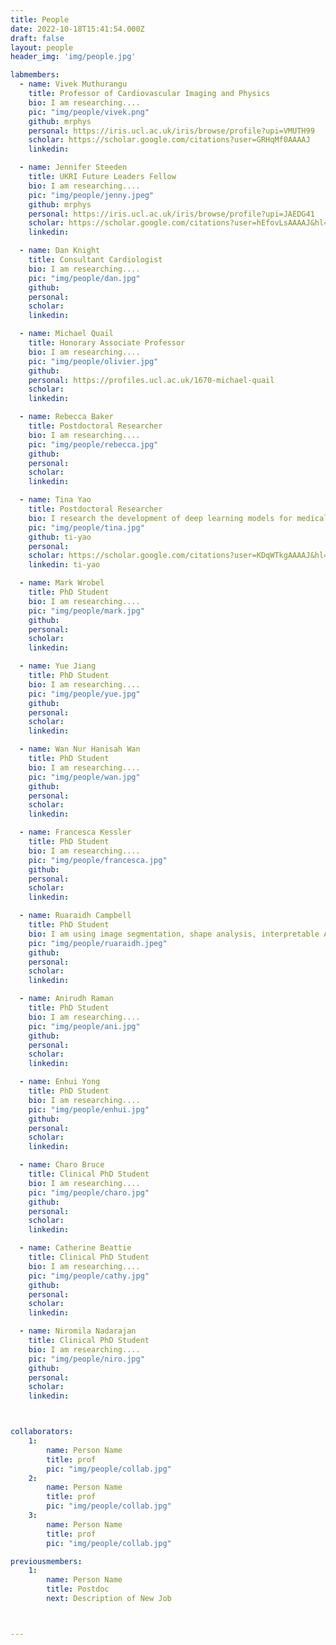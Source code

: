 ```yaml
---
title: People
date: 2022-10-18T15:41:54.000Z
draft: false
layout: people
header_img: 'img/people.jpg'

labmembers:
  - name: Vivek Muthurangu
    title: Professor of Cardiovascular Imaging and Physics 
    bio: I am researching....
    pic: "img/people/vivek.png"
    github: mrphys
    personal: https://iris.ucl.ac.uk/iris/browse/profile?upi=VMUTH99
    scholar: https://scholar.google.com/citations?user=GRHqMf0AAAAJ
    linkedin: 

  - name: Jennifer Steeden
    title: UKRI Future Leaders Fellow
    bio: I am researching....
    pic: "img/people/jenny.jpeg"
    github: mrphys 
    personal: https://iris.ucl.ac.uk/iris/browse/profile?upi=JAEDG41
    scholar: https://scholar.google.com/citations?user=hEfovLsAAAAJ&hl=en
    linkedin: 

  - name: Dan Knight
    title: Consultant Cardiologist
    bio: I am researching....
    pic: "img/people/dan.jpg"
    github: 
    personal: 
    scholar: 
    linkedin: 

  - name: Michael Quail
    title: Honorary Associate Professor
    bio: I am researching....
    pic: "img/people/olivier.jpg"
    github: 
    personal: https://profiles.ucl.ac.uk/1670-michael-quail 
    scholar: 
    linkedin: 

  - name: Rebecca Baker
    title: Postdoctoral Researcher
    bio: I am researching....
    pic: "img/people/rebecca.jpg"
    github: 
    personal: 
    scholar: 
    linkedin: 

  - name: Tina Yao
    title: Postdoctoral Researcher
    bio: I research the development of deep learning models for medical image analysis, with a focus on segmentation applied to large-scale MRI registry data and the creation of digital twins for physical modeling.
    pic: "img/people/tina.jpg"
    github: ti-yao
    personal: 
    scholar: https://scholar.google.com/citations?user=KDqWTkgAAAAJ&hl=en
    linkedin: ti-yao

  - name: Mark Wrobel
    title: PhD Student
    bio: I am researching....
    pic: "img/people/mark.jpg"
    github: 
    personal: 
    scholar: 
    linkedin: 

  - name: Yue Jiang
    title: PhD Student
    bio: I am researching....
    pic: "img/people/yue.jpg"
    github: 
    personal: 
    scholar: 
    linkedin: 

  - name: Wan Nur Hanisah Wan 
    title: PhD Student
    bio: I am researching....
    pic: "img/people/wan.jpg"
    github: 
    personal: 
    scholar: 
    linkedin: 

  - name: Francesca Kessler
    title: PhD Student
    bio: I am researching....
    pic: "img/people/francesca.jpg"
    github: 
    personal: 
    scholar: 
    linkedin: 

  - name: Ruaraidh Campbell
    title: PhD Student
    bio: I am using image segmentation, shape analysis, interpretable AI and statistical machine learning to uncover novel phenotypes in paediatric heart disease from cMRI images, to improve prediction of patient trajectories.
    pic: "img/people/ruaraidh.jpeg"
    github: 
    personal: 
    scholar: 
    linkedin: 

  - name: Anirudh Raman
    title: PhD Student
    bio: I am researching....
    pic: "img/people/ani.jpg"
    github: 
    personal: 
    scholar: 
    linkedin: 

  - name: Enhui Yong
    title: PhD Student
    bio: I am researching....
    pic: "img/people/enhui.jpg"
    github: 
    personal: 
    scholar: 
    linkedin: 

  - name: Charo Bruce
    title: Clinical PhD Student
    bio: I am researching....
    pic: "img/people/charo.jpg"
    github: 
    personal: 
    scholar: 
    linkedin: 

  - name: Catherine Beattie
    title: Clinical PhD Student
    bio: I am researching....
    pic: "img/people/cathy.jpg"
    github: 
    personal: 
    scholar: 
    linkedin: 

  - name: Niromila Nadarajan
    title: Clinical PhD Student
    bio: I am researching....
    pic: "img/people/niro.jpg"
    github: 
    personal: 
    scholar: 
    linkedin: 



collaborators:
    1:
        name: Person Name
        title: prof
        pic: "img/people/collab.jpg"
    2:
        name: Person Name
        title: prof
        pic: "img/people/collab.jpg"
    3:
        name: Person Name
        title: prof
        pic: "img/people/collab.jpg"

previousmembers:
    1:
        name: Person Name
        title: Postdoc
        next: Description of New Job



---
```

